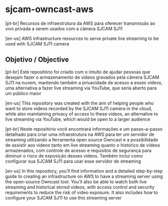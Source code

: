 # sjcam-owncast-aws
[pt-br] Recursos de infraestrutura da AWS para oferecer transmissão ao vivo privada a serem usados com a câmera SJCAM SJ11

[en-us] AWS infrastructure resources to serve private live streaming to be used with SJCAM SJ11 camera

## Objetivo / Objective
[pt-br] Este repositório foi criado com o intuito de ajudar pessoas que desejam fazer o armazenamento de vídeos gravados pela câmera SJCAM SJ11 na nuvem, mantendo também a privacidade de acesso a esses vídeos, uma alternativa a fazer live streaming via YouTube, que seria aberto para um público maior

[en-us] This repository was created with the aim of helping people who want to store videos recorded by the SJCAM SJ11 camera in the cloud, while also maintaining privacy of access to these videos, an alternative to live streaming via YouTube, which would be open to a larger audience

[pt-br] Neste repositório você encontrará informações e um passo-a-passo detalhado para criar uma infraestrutura na AWS para ter um servidor de streaming utilizando a ferramenta open source Owncast e a possibilidade de assistir aos vídeos tanto em live streaming quanto o histórico de vídeos armazenados, com controle de acesso e requisitos de segurança para diminuir o risco de exposição desses vídeos. Também inclui como configurar sua SJCAM SJ11 para usar esse servidor de streaming

[en-us] In this repository, you'll find information and a detailed step-by-step guide to creating an infrastructure on AWS to have a streaming server using the open-source Owncast tool. You'll also be able to watch both live streaming and historical stored videos, with access control and security requirements to reduce the risk of video exposure. It also includes how to configure your SJCAM SJ11 to use this streaming server